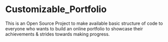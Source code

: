 # Customizable_Portfolio
This is an Open Source Project to make available basic structure of code to everyone who wants to build an online portfolio to showcase their achievements &amp; strides towards making progress.
